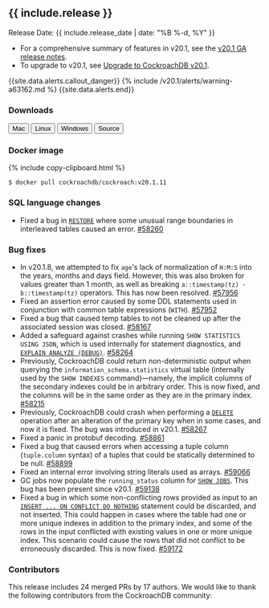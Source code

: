 <h2 id="{{ include.release | slugify }}">{{ include.release }}</h2>

Release Date: {{ include.release_date | date: "%B %-d, %Y" }}

- For a comprehensive summary of features in v20.1, see the [v20.1 GA release notes](v20.1.html#v20-1-0).
- To upgrade to v20.1, see [Upgrade to CockroachDB v20.1](../v20.1/upgrade-cockroach-version.html).

{{site.data.alerts.callout_danger}}
{% include /v20.1/alerts/warning-a63162.md %}
{{site.data.alerts.end}}

<h3 id="v20-1-11-downloads">Downloads</h3>

<div id="os-tabs" class="clearfix">
    <a href="https://binaries.cockroachdb.com/cockroach-v20.1.11.darwin-10.9-amd64.tgz"><button id="mac" data-eventcategory="mac-binary-release-notes">Mac</button></a>
    <a href="https://binaries.cockroachdb.com/cockroach-v20.1.11.linux-amd64.tgz"><button id="linux" data-eventcategory="linux-binary-release-notes">Linux</button></a>
    <a href="https://binaries.cockroachdb.com/cockroach-v20.1.11.windows-6.2-amd64.zip"><button id="windows" data-eventcategory="windows-binary-release-notes">Windows</button></a>
    <a href="https://binaries.cockroachdb.com/cockroach-v20.1.11.src.tgz"><button id="source" data-eventcategory="source-release-notes">Source</button></a>
</div>

<h3 id="v20-1-11-docker-image">Docker image</h3>

{% include copy-clipboard.html %}
~~~shell
$ docker pull cockroachdb/cockroach:v20.1.11
~~~

<h3 id="v20-1-11-sql-language-changes">SQL language changes</h3>

- Fixed a bug in [`RESTORE`](../v20.1/restore.html) where some unusual range boundaries in interleaved tables caused an error. [#58260][#58260]

<h3 id="v20-1-11-bug-fixes">Bug fixes</h3>

- In v20.1.8, we attempted to fix `age`'s lack of normalization of `H:M:S` into the years, months and days field. However, this was also broken for values greater than 1 month, as well as breaking `a::timestamp(tz) - b::timestamp(tz)` operators. This has now been resolved. [#57956][#57956]
- Fixed an assertion error caused by some DDL statements used in conjunction with common table expressions (`WITH`). [#57952][#57952]
- Fixed a bug that caused temp tables to not be cleaned up after the associated session was closed. [#58167][#58167]
- Added a safeguard against crashes while running `SHOW STATISTICS USING JSON`, which is used internally for statement diagnostics, and [`EXPLAIN ANALYZE (DEBUG)`](../v20.1/explain-analyze.html). [#58264][#58264]
- Previously, CockroachDB could return non-deterministic output when querying the `information_schema.statistics` virtual table (internally used by the `SHOW INDEXES` command)—namely, the implicit columns of the secondary indexes could be in arbitrary order. This is now fixed, and the columns will be in the same order as they are in the primary index. [#58215][#58215]
- Previously, CockroachDB could crash when performing a [`DELETE`](../v20.1/delete.html) operation after an alteration of the primary key when in some cases, and now it is fixed. The bug was introduced in v20.1. [#58267][#58267]
- Fixed a panic in protobuf decoding. [#58861][#58861]
- Fixed a bug that caused errors when accessing a tuple column (`tuple.column` syntax) of a tuples that could be statically determined to be null. [#58899][#58899]
- Fixed an internal error involving string literals used as arrays. [#59066][#59066]
- GC jobs now populate the `running_status` column for [`SHOW JOBS`](../v20.1/show-jobs.html). This bug has been present since v20.1. [#59138][#59138]
- Fixed a bug in which some non-conflicting rows provided as input to an [`INSERT ... ON CONFLICT DO NOTHING`](../v20.1/insert.html) statement could be discarded, and not inserted. This could happen in cases where the table had one or more unique indexes in addition to the primary index, and some of the rows in the input conflicted with existing values in one or more unique index. This scenario could cause the rows that did not conflict to be erroneously discarded. This is now fixed. [#59172][#59172]

<h3 id="v20-1-11-contributors">Contributors</h3>

This release includes 24 merged PRs by 17 authors.
We would like to thank the following contributors from the CockroachDB community:

[#57952]: https://github.com/cockroachdb/cockroach/pull/57952
[#57956]: https://github.com/cockroachdb/cockroach/pull/57956
[#58052]: https://github.com/cockroachdb/cockroach/pull/58052
[#58167]: https://github.com/cockroachdb/cockroach/pull/58167
[#58215]: https://github.com/cockroachdb/cockroach/pull/58215
[#58260]: https://github.com/cockroachdb/cockroach/pull/58260
[#58264]: https://github.com/cockroachdb/cockroach/pull/58264
[#58267]: https://github.com/cockroachdb/cockroach/pull/58267
[#58861]: https://github.com/cockroachdb/cockroach/pull/58861
[#58899]: https://github.com/cockroachdb/cockroach/pull/58899
[#59066]: https://github.com/cockroachdb/cockroach/pull/59066
[#59138]: https://github.com/cockroachdb/cockroach/pull/59138
[#59172]: https://github.com/cockroachdb/cockroach/pull/59172
[d076397a4]: https://github.com/cockroachdb/cockroach/commit/d076397a4
